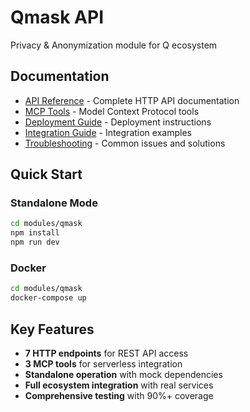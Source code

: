 # Qmask API

Privacy & Anonymization module for Q ecosystem

## Documentation

- [API Reference](./api-reference.md) - Complete HTTP API documentation
- [MCP Tools](./mcp-tools.md) - Model Context Protocol tools
- [Deployment Guide](./deployment-guide.md) - Deployment instructions
- [Integration Guide](./integration-guide.md) - Integration examples
- [Troubleshooting](./troubleshooting.md) - Common issues and solutions

## Quick Start

### Standalone Mode
```bash
cd modules/qmask
npm install
npm run dev
```

### Docker
```bash
cd modules/qmask
docker-compose up
```

## Key Features

- **7 HTTP endpoints** for REST API access
- **3 MCP tools** for serverless integration
- **Standalone operation** with mock dependencies
- **Full ecosystem integration** with real services
- **Comprehensive testing** with 90%+ coverage

